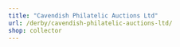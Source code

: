 ```yaml
---
title: "Cavendish Philatelic Auctions Ltd"
url: /derby/cavendish-philatelic-auctions-ltd/
shop: collector
---
```

